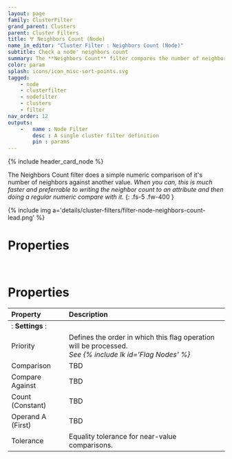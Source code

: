 ```yaml
---
layout: page
family: ClusterFilter
grand_parent: Clusters
parent: Cluster Filters
title: 🝖 Neighbors Count (Node)
name_in_editor: "Cluster Filter : Neighbors Count (Node)"
subtitle: Check a node' neighbors count
summary: The **Neighbors Count** filter compares the number of neighbors a node has against a specified value, offering a faster alternative to writing and comparing neighbor counts as attributes.
color: param
splash: icons/icon_misc-sort-points.svg
tagged: 
    - node
    - clusterfilter
    - nodefilter
    - clusters
    - filter
nav_order: 12
outputs:
    -   name : Node Filter
        desc : A single cluster filter definition
        pin : params
---
```


{% include header_card_node %}

The Neighbors Count filter does a simple numeric comparison of it's number of neighbors against another value. *When you can, this is much faster and preferrable to writing the neighbor count to an attribute and then doing a regular numeric compare with it.*
{: .fs-5 .fw-400 } 

{% include img a='details/cluster-filters/filter-node-neighbors-count-lead.png' %}

# Properties
<br>

# Properties

| Property       | Description          |
|:-------------|:------------------|
|: **Settings** :|
| Priority           | Defines the order in which this flag operation will be processed.<br>*See {% include lk id='Flag Nodes' %}* |
| Comparison          | TBD |
| Compare Against           | TBD |
| Count (Constant)           | TBD |
| Operand A (First)           | TBD |
| Tolerance           | Equality tolerance for near-value comparisons. |